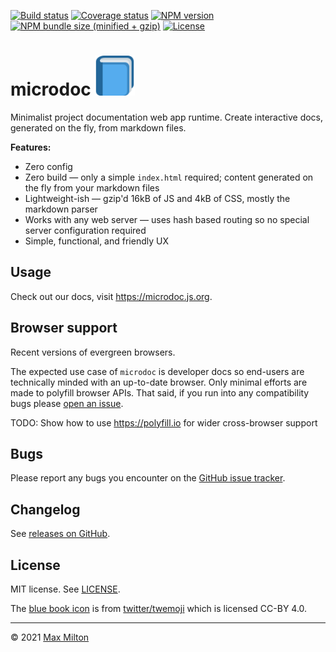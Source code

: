 [![Build status](https://img.shields.io/github/workflow/status/maxmilton/microdoc/ci)](https://github.com/maxmilton/microdoc/actions)
[![Coverage status](https://img.shields.io/codeclimate/coverage/MaxMilton/microdoc)](https://codeclimate.com/github/MaxMilton/microdoc)
[![NPM version](https://img.shields.io/npm/v/microdoc.svg)](https://www.npmjs.com/package/microdoc)
[![NPM bundle size (minified + gzip)](https://img.shields.io/bundlephobia/minzip/microdoc.svg)](https://bundlephobia.com/result?p=microdoc)
[![License](https://img.shields.io/github/license/maxmilton/microdoc.svg)](https://github.com/maxmilton/microdoc/blob/master/LICENSE)

# microdoc <img src="./docs/favicon.svg" width="64">

Minimalist project documentation web app runtime. Create interactive docs, generated on the fly, from markdown files.

**Features:**

- Zero config
- Zero build — only a simple `index.html` required; content generated on the fly from your markdown files
- Lightweight-ish — gzip'd 16kB of JS and 4kB of CSS, mostly the markdown parser
- Works with any web server — uses hash based routing so no special server configuration required
- Simple, functional, and friendly UX

## Usage

Check out our docs, visit <https://microdoc.js.org>.

## Browser support

Recent versions of evergreen browsers.

The expected use case of `microdoc` is developer docs so end-users are technically minded with an up-to-date browser. Only minimal efforts are made to polyfill browser APIs. That said, if you run into any compatibility bugs please [open an issue](https://github.com/maxmilton/microdoc/issues).

TODO: Show how to use <https://polyfill.io> for wider cross-browser support

## Bugs

Please report any bugs you encounter on the [GitHub issue tracker](https://github.com/maxmilton/microdoc/issues).

## Changelog

See [releases on GitHub](https://github.com/maxmilton/microdoc/releases).

## License

MIT license. See [LICENSE](https://github.com/maxmilton/microdoc/blob/master/LICENSE).

The [blue book icon](https://github.com/twitter/twemoji/blob/master/assets/svg/1f4d8.svg) is from [twitter/twemoji](https://github.com/twitter/twemoji) which is licensed CC-BY 4.0.

---

© 2021 [Max Milton](https://maxmilton.com)
